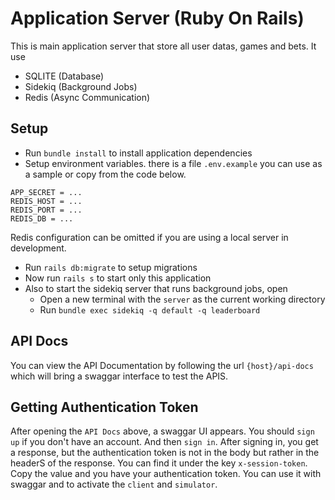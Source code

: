 # Application Server (Ruby On Rails)
This is main application server that store all user datas, games and bets.
It use 
- SQLITE (Database)
- Sidekiq (Background Jobs)
- Redis (Async Communication)


## Setup
- Run `bundle install` to install application dependencies
- Setup environment variables. there is a file `.env.example` you can use as a sample or copy from the code below.
```
APP_SECRET = ...
REDIS_HOST = ...
REDIS_PORT = ...
REDIS_DB = ...
```
Redis configuration can be omitted if you are using a local server in development.
- Run `rails db:migrate` to setup migrations
- Now run `rails s` to start only this application
- Also to start the sidekiq server that runs background jobs, open
    -   Open a new terminal with the `server` as the current working directory
    -   Run `bundle exec sidekiq -q default -q leaderboard`


## API Docs
You can view the API Documentation by following the url `{host}/api-docs` which will bring a swaggar interface to test the APIS.

## Getting Authentication Token
After opening the `API Docs` above, a swaggar UI appears. You should `sign up` if you don't have an account. And then `sign in`. After signing in, you get a response, but the authentication token is not in the body but rather in the headerS of the response. You can find it under the key `x-session-token`. Copy the value and you have your authentication token.
You can use it with swaggar and to activate the `client` and `simulator`.